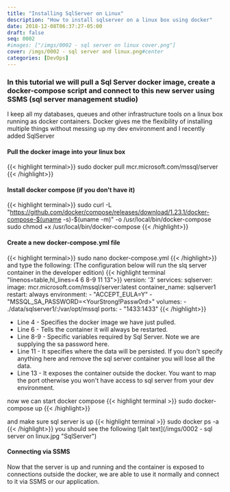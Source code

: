 ```yaml
---
title: "Installing SqlServer on Linux"
description: "How to install sqlserver on a linux box using docker"
date: 2018-12-08T06:37:27-05:00
draft: false
seq: 0002
#images: ["/imgs/0002 - sql server on linux cover.png"]
cover: /imgs/0002 - sql server and linux.png#center 
categories: [DevOps]
---
```

### In this tutorial we will pull a Sql Server docker image, create a docker-compose script and connect to this new server using SSMS (sql server management studio)
I keep all my databases, queues and other infrastructure tools on a linux box running as docker containers. Docker gives me the flexibility of installing multiple things 
without messing up my dev environment and I recently added SqlServer

#### Pull the docker image into your linux box
{{< highlight terminal>}}
sudo docker pull mcr.microsoft.com/mssql/server
{{< /highlight>}}

#### Install docker compose (if you don't have it)
{{< highlight terminal>}}
sudo curl -L "https://github.com/docker/compose/releases/download/1.23.1/docker-compose-$(uname -s)-$(uname -m)" -o /usr/local/bin/docker-compose
sudo chmod +x /usr/local/bin/docker-compose
{{< /highlight>}}
 
#### Create a new docker-compose.yml file
{{< highlight terminal>}}
sudo nano docker-compose.yml
{{< /highlight>}}
and type the following: (The configuration below will run the slq server container in the developer edition)
{{< highlight terminal "linenos=table,hl_lines=4 6 8-9 11 13">}}
version: '3'
services:
  sqlserver:
    image: mcr.microsoft.com/mssql/server:latest
    container_name: sqlserver1
    restart: always
    environment:
      - "ACCEPT_EULA=Y"
      - "MSSQL_SA_PASSWORD=<YourStrong!Passw0rd>"
    volumes:
      - ./data/sqlserver1/:/var/opt/mssql
    ports:
      - "1433:1433"
{{< /highlight>}} 

* Line 4 - Specifies the docker image we have just pulled.
* Line 6 - Tells the container it will always be restarted.
* Line 8-9 - Specific variables required by Sql Server. Note we are supplying the sa password here.
* Line 11 - It specifies where the data will be persisted. If you don't specify anything here and remove the sql server container you will lose all the data.
* Line 13 - It exposes the container outside the docker. You want to map the port otherwise you won't have access to sql server from your dev environment.


now we can start docker compose
{{< highlight terminal >}}
sudo docker-compose up
{{< /highlight>}}

and make sure sql server is up
{{< highlight terminal >}}
sudo docker ps -a
{{< /highlight>}}
you should see the following
![alt text](/imgs/0002 - sql server on linux.jpg "SqlServer")

#### Connecting via SSMS
Now that the server is up and running and the container is exposed to connections outside the docker, we are able to use it normally and connect to it via SSMS or our application.



